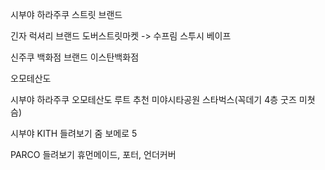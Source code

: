 시부야 하라주쿠
	스트릿 브랜드

긴자 
	럭셔리 브랜드 
	도버스트릿마켓 -> 수프림 스투시 베이프
	
신주쿠
	백화점 브랜드
	이스탄백화점

오모테산도



시부야 하라주쿠 오모테산도 루트 추천
미야시타공원 스타벅스(꼭데기 4층 굿즈 미쳣슴)


시부야 
KITH 들려보기
줌 보메로 5

PARCO 들려보기
휴먼메이드, 포터, 언더커버